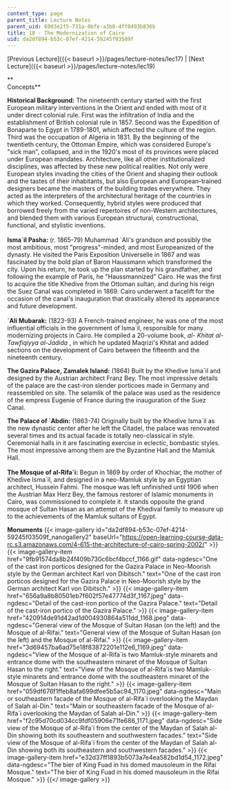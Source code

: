 ```yaml
---
content_type: page
parent_title: Lecture Notes
parent_uid: 6903e2f5-731a-0bfe-a3b8-4ff0493b836b
title: 18 - The Modernization of Cairo
uid: da2df894-b53c-07ef-4214-59245f03509f
---
```


[Previous Lecture]({{< baseurl >}}/pages/lecture-notes/lec17) | [Next Lecture]({{< baseurl >}}/pages/lecture-notes/lec19)

**  
Concepts**

**Historical Background:** The nineteenth century started with the first European military interventions in the Orient and ended with most of it under direct colonial rule. First was the infiltration of India and the establishment of British colonial rule in 1857. Second was the Expedition of Bonaparte to Egypt in 1789-1801, which affected the culture of the region. Third was the occupation of Algeria in 1831. By the beginning of the twentieth century, the Ottoman Empire, which was considered Europe's "sick man", collapsed, and in the 1920's most of its provinces were placed under European mandates. Architecture, like all other institutionalized disciplines, was affected by these new political realities. Not only were European styles invading the cities of the Orient and shaping their outlook and the tastes of their inhabitants, but also European and European-trained designers became the masters of the building trades everywhere. They acted as the interpreters of the architectural heritage of the countries in which they worked. Consequently, hybrid styles were produced that borrowed freely from the varied repertoires of non-Western architectures, and blended them with various European structural, constructional, functional, and stylistic inventions.  
   
**Isma&grave;il Pasha:** (r. 1865-79) Muhammad &grave;Ali's grandson and possibly the most ambitious, most "progress"-minded, and most Europeanized of the dynasty. He visited the Paris Exposition Universelle in 1867 and was fascinated by the bold plan of Baron Haussmann which transformed the city. Upon his return, he took up the plan started by his grandfather, and following the example of Paris, he "Haussmannized" Cairo. He was the first to acquire the title Khedive from the Ottoman sultan, and during his reign the Suez Canal was completed in 1869. Cairo underwent a facelift for the occasion of the canal's inauguration that drastically altered its appearance and future development.  
   
**&grave;Ali Mubarak:** (1823-93) A French-trained engineer, he was one of the most influential officials in the government of Isma&grave;il, responsible for many modernizing projects in Cairo. He compiled a 20-volume book, _al- Khitat al-Tawfiqiyya al-Jadida_ , in which he updated Maqrizi's Khitat and added sections on the development of Cairo between the fifteenth and the nineteenth century.

**The Gazira Palace, Zamalek Island:** (1864) Built by the Khedive Isma&grave;il and designed by the Austrian architect Franz Bey. The most impressive details of the palace are the cast-iron slender porticoes made in Germany and reassembled on site. The selamlik of the palace was used as the residence of the empress Eugenie of France during the inauguration of the Suez Canal.

**The Palace of &grave;Abdin:** (1863-74) Originally built by the Khedive Isma&grave;il as the new dynastic center after he left the Citadel, the palace was renovated several times and its actual facade is totally neo-classical in style. Ceremonial halls in it are fascinating exercise in eclectic, bombastic styles. The most impressive among them are the Byzantine Hall and the Mamluk Hall.  
       
**The Mosque of al-Rifa&grave;i:** Begun in 1869 by order of Khochiar, the mother of Khedive Isma&grave;il, and designed in a neo-Mamluk style by an Egyptian architect, Hussein Fahmi. The mosque was left unfinished until 1906 when the Austrian Max Herz Bey, the famous restorer of Islamic monuments in Cairo, was commissioned to complete it. It stands opposite the grand mosque of Sultan Hasan as an attempt of the Khedival family to measure up to the achievements of the Mamluk sultans of Egypt.

**Monuments**
{{< image-gallery id="da2df894-b53c-07ef-4214-59245f03509f_nanogallery2" baseUrl="https://open-learning-course-data-rc.s3.amazonaws.com/4-615-the-architecture-of-cairo-spring-2002/" >}}
{{< image-gallery-item href="9fb91574da8b24f409b730c6bcf4bccf_1166.gif" data-ngdesc="One of the cast iron porticos designed for the Gazira Palace in Neo-Moorish style by the German architect Karl von Dibitsch." text="One of the cast iron porticos designed for the Gazira Palace in Neo-Moorish style by the German architect Karl von Dibitsch." >}}
{{< image-gallery-item href="656a9a8b80501eb7f602f57e47774d3f_1167.jpeg" data-ngdesc="Detail of the cast-iron portico of the Gazira Palace." text="Detail of the cast-iron portico of the Gazira Palace." >}}
{{< image-gallery-item href="420914de91d42ad1d004930864a511dd_1168.jpeg" data-ngdesc="General view of the Mosque of Sultan Hasan (on the left) and the Mosque of al-Rifai." text="General view of the Mosque of Sultan Hasan (on the left) and the Mosque of al-Rifai." >}}
{{< image-gallery-item href="3d69457ba6ad75e18f83872201e112e6_1169.jpeg" data-ngdesc="View of the Mosque of al-Rifa&grave;is two Mamluk-style minarets and entrance dome with the southeastern minaret of the Mosque of Sultan Hasan to the right." text="View of the Mosque of al-Rifa&grave;is two Mamluk-style minarets and entrance dome with the southeastern minaret of the Mosque of Sultan Hasan to the right." >}}
{{< image-gallery-item href="059df676f1ffeb8afa699dfee5b5ac94_1170.jpeg" data-ngdesc="Main or southeastern facade of the Mosque of al-Rifa&grave;i overlooking the Maydan of Salah al-Din." text="Main or southeastern facade of the Mosque of al-Rifa&grave;i overlooking the Maydan of Salah al-Din." >}}
{{< image-gallery-item href="f2c95d70cd034cc9fdf05906e71fe686_1171.jpeg" data-ngdesc="Side view of the Mosque of al-Rifa&grave;i from the center of the Maydan of Salah al-Din showing both its southeastern and southwestern facades." text="Side view of the Mosque of al-Rifa&grave;i from the center of the Maydan of Salah al-Din showing both its southeastern and southwestern facades." >}}
{{< image-gallery-item href="e32d37ff1893b5073a7e4ea582bd1d54_1172.jpeg" data-ngdesc="The bier of King Fuad in his domed mausoleum in the Rifai Mosque." text="The bier of King Fuad in his domed mausoleum in the Rifai Mosque." >}}
{{</ image-gallery >}}